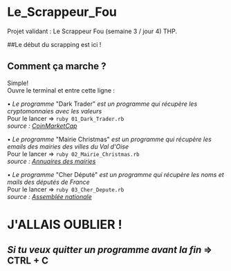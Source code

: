 # Le_Scrappeur_Fou


Projet validant : Le Scrappeur Fou (semaine 3 / jour 4) THP.  

##Le début du scrapping est ici !  



## Comment ça marche ?  

Simple!  
Ouvre le terminal et entre cette ligne :  

• *Le programme* "Dark Trader" *est un programme qui récupère les cryptomonnaies avec les valeurs*    
Pour le lancer => ``ruby 01_Dark_Trader.rb``  
*source : [CoinMarketCap](https://coinmarketcap.com/all/views/all/)*


• *Le programme* "Mairie Christmas" *est un programme qui récupère les emails des mairies des villes du Val d'Oise*  
Pour le lancer => ``ruby 02_Mairie_Christmas.rb``  
*source : [Annuaires des mairies](http://annuaire-des-mairies.com/val-d-oise.html)*


• *Le programme* "Cher Député" *est un programme qui récupère les noms et mails des députés de France*  
Pour le lancer => ``ruby 03_Cher_Depute.rb``  
*source : [Assemblée nationale](http://www2.assemblee-nationale.fr)*

# J'ALLAIS OUBLIER !
## *Si tu veux quitter un programme avant la fin* => CTRL + C
